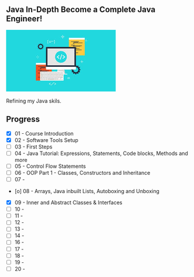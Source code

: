 ## Java In-Depth Become a Complete Java Engineer!
![JAVA ENGINEER](pic.jpg)

Refining my Java skils.

## Progress

- [x] 01 - Course Introduction
- [X] 02 - Software Tools Setup
- [ ] 03 - First Steps
- [ ] 04 - Java Tutorial: Expressions, Statements, Code blocks, Methods and more
- [ ] 05 - Control Flow Statements
- [ ] 06 - OOP Part 1 - Classes, Constructors and Inheritance
- [ ] 07 - 
- [o] 08 - Arrays, Java inbuilt Lists, Autoboxing and Unboxing
- [x] 09 - Inner and Abstract Classes & Interfaces
- [ ] 10 -
- [ ] 11 - 
- [ ] 12 - 
- [ ] 13 - 
- [ ] 14 - 
- [ ] 16 - 
- [ ] 17 - 
- [ ] 18 - 
- [ ] 19 - 
- [ ] 20 -
